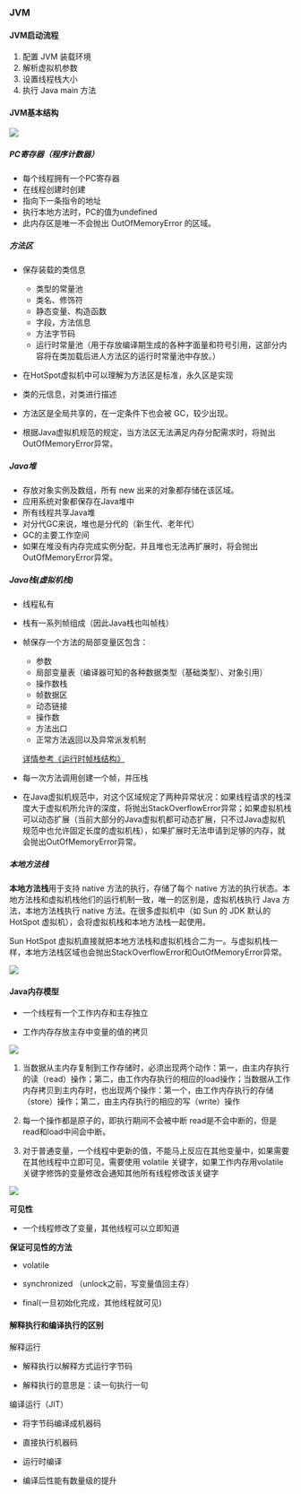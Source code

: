 ### JVM 

#### JVM启动流程

1. 配置 JVM 装载环境 
2. 解析虚拟机参数 
3. 设置线程栈大小 
4. 执行 Java main 方法

#### JVM基本结构

![](https://cdn.sinaimg.cn.52ecy.cn/large/005BYqpgly1g47uhopk50j30ob0e97cr.jpg)

##### PC寄存器（程序计数器）

- 每个线程拥有一个PC寄存器
- 在线程创建时创建
- 指向下一条指令的地址
- 执行本地方法时，PC的值为undefined
- 此内存区是唯一不会抛出 OutOfMemoryError 的区域。

##### 方法区

- 保存装载的类信息

  - 类型的常量池
  - 类名、修饰符
  - 静态变量、构造函数
  - 字段，方法信息
  - 方法字节码
  - 运行时常量池（用于存放编译期生成的各种字面量和符号引用，这部分内容将在类加载后进人方法区的运行时常量池中存放。）
- 在HotSpot虚拟机中可以理解为方法区是标准，永久区是实现
- 类的元信息，对类进行描述
- 方法区是全局共享的，在一定条件下也会被 GC，较少出现。
- 根据Java虚拟机规范的规定，当方法区无法满足内存分配需求时，将抛出OutOfMemoryError异常。

##### Java堆

- 存放对象实例及数组，所有 new 出来的对象都存储在该区域。
- 应用系统对象都保存在Java堆中 
- 所有线程共享Java堆
- 对分代GC来说，堆也是分代的（新生代、老年代）
- GC的主要工作空间
- 如果在堆没有内存完成实例分配，并且堆也无法再扩展时，将会抛出OutOfMemoryError异常。

##### Java栈(虚拟机栈)

- 线程私有
- 栈有一系列帧组成（因此Java栈也叫帧栈）
- 帧保存一个方法的局部变量区包含：
  - 参数
  - 局部变量表（编译器可知的各种数据类型（基础类型）、对象引用）
  - 操作数栈
  - 帧数据区
  - 动态链接
  - 操作数
  - 方法出口
  - 正常方法返回以及异常派发机制

  [详情参考《运行时帧栈结构》](https://github.com/a827871781/Java-notes/blob/master/JVM/%E8%BF%90%E8%A1%8C%E6%97%B6%E5%B8%A7%E6%A0%88%E7%BB%93%E6%9E%84.md)
- 每一次方法调用创建一个帧，并压栈 
- 在Java虚拟机规范中，对这个区域规定了两种异常状况：如果线程请求的栈深度大于虚拟机所允许的深度，将抛出StackOverflowError异常；如果虚拟机栈可以动态扩展（当前大部分的Java虚拟机都可动态扩展，只不过Java虚拟机规范中也允许固定长度的虚拟机栈），如果扩展时无法申请到足够的内存，就会抛出OutOfMemoryError异常。

##### 本地方法栈

 **本地方法栈**用于支持 native 方法的执行，存储了每个 native 方法的执行状态。本地方法栈和虚拟机栈他们的运行机制一致，唯一的区别是，虚拟机栈执行 Java 方法，本地方法栈执行 native 方法。在很多虚拟机中（如 Sun 的 JDK 默认的 HotSpot 虚拟机），会将虚拟机栈和本地方法栈一起使用。

Sun HotSpot 虚拟机直接就把本地方法栈和虚拟机栈合二为一。与虚拟机栈一样，本地方法栈区域也会抛出StackOverflowError和OutOfMemoryError异常。





![](https://cdn.sinaimg.cn.52ecy.cn/large/005BYqpgly1g47vxp2io1j30nm0asq61.jpg)

#### Java内存模型

- 一个线程有一个工作内存和主存独立

- 工作内存存放主存中变量的值的拷贝

![](https://cdn.sinaimg.cn.52ecy.cn/large/005BYqpgly1g47w7qy2e8j30h708owef.jpg)

1. 当数据从主内存复制到工作存储时，必须出现两个动作：第一，由主内存执行的读（read）操作；第二，由工作内存执行的相应的load操作；当数据从工作内存拷贝到主内存时，也出现两个操作：第一个，由工作内存执行的存储（store）操作；第二，由主内存执行的相应的写（write）操作

2. 每一个操作都是原子的，即执行期间不会被中断 read是不会中断的，但是read和load中间会中断。

3. 对于普通变量，一个线程中更新的值，不能马上反应在其他变量中，如果需要在其他线程中立即可见，需要使用 volatile 关键字，如果工作内存用volatile 关键字修饰的变量修改会通知其他所有线程修改该关键字

![](https://cdn.sinaimg.cn.52ecy.cn/large/005BYqpgly1g47wehya64j30bt0ajwf7.jpg)

**可见性**

- 一个线程修改了变量，其他线程可以立即知道

**保证可见性的方法**

- volatile

- synchronized （unlock之前，写变量值回主存）

- final(一旦初始化完成，其他线程就可见)

#### 解释执行和编译执行的区别

解释运行

- 解释执行以解释方式运行字节码

- 解释执行的意思是：读一句执行一句

编译运行（JIT）

- 将字节码编译成机器码

- 直接执行机器码

- 运行时编译

- 编译后性能有数量级的提升







